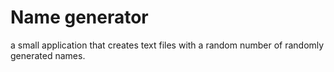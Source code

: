 # Name generator

a small application that creates text files with a random number of randomly generated names.

```creates a txt file in the results folder
```
